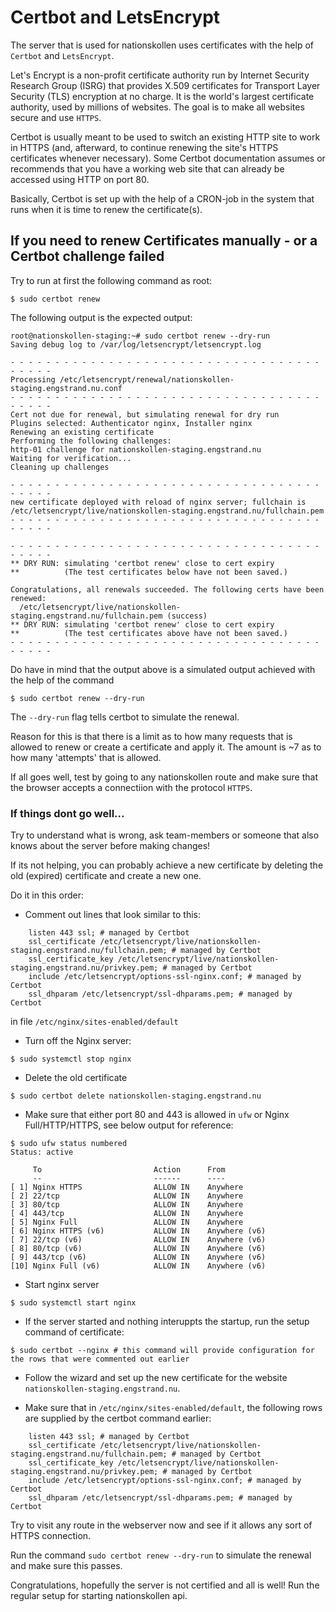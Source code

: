 # Certbot and LetsEncrypt

The server that is used for nationskollen uses certificates with the help of
`Certbot` and `LetsEncrypt`.

Let's Encrypt is a non-profit certificate authority run by Internet Security
Research Group (ISRG) that provides X.509 certificates for Transport Layer
Security (TLS) encryption at no charge. It is the world's largest certificate
authority, used by millions of websites. The goal is to make all websites secure
and use `HTTPS`.

Certbot is usually meant to be used to switch an existing HTTP site to work in
HTTPS (and, afterward, to continue renewing the site's HTTPS certificates
whenever necessary). Some Certbot documentation assumes or recommends that you
have a working web site that can already be accessed using HTTP on port 80.

Basically, Certbot is set up with the help of a CRON-job in the system that runs
when it is time to renew the certificate(s).

## If you need to renew Certificates manually - or a Certbot challenge failed

Try to run at first the following command as root:

```
$ sudo certbot renew
```

The following output is the expected output:

```
root@nationskollen-staging:~# sudo certbot renew --dry-run
Saving debug log to /var/log/letsencrypt/letsencrypt.log

- - - - - - - - - - - - - - - - - - - - - - - - - - - - - - - - - - - - - - - -
Processing /etc/letsencrypt/renewal/nationskollen-staging.engstrand.nu.conf
- - - - - - - - - - - - - - - - - - - - - - - - - - - - - - - - - - - - - - - -
Cert not due for renewal, but simulating renewal for dry run
Plugins selected: Authenticator nginx, Installer nginx
Renewing an existing certificate
Performing the following challenges:
http-01 challenge for nationskollen-staging.engstrand.nu
Waiting for verification...
Cleaning up challenges

- - - - - - - - - - - - - - - - - - - - - - - - - - - - - - - - - - - - - - - -
new certificate deployed with reload of nginx server; fullchain is
/etc/letsencrypt/live/nationskollen-staging.engstrand.nu/fullchain.pem
- - - - - - - - - - - - - - - - - - - - - - - - - - - - - - - - - - - - - - - -

- - - - - - - - - - - - - - - - - - - - - - - - - - - - - - - - - - - - - - - -
** DRY RUN: simulating 'certbot renew' close to cert expiry
**          (The test certificates below have not been saved.)

Congratulations, all renewals succeeded. The following certs have been renewed:
  /etc/letsencrypt/live/nationskollen-staging.engstrand.nu/fullchain.pem (success)
** DRY RUN: simulating 'certbot renew' close to cert expiry
**          (The test certificates above have not been saved.)
- - - - - - - - - - - - - - - - - - - - - - - - - - - - - - - - - - - - - - - -
```

Do have in mind that the output above is a simulated output achieved with the
help of the command

```
$ sudo certbot renew --dry-run
```

The `--dry-run` flag tells certbot to simulate the renewal.

Reason for this is that there is a limit as to how many requests that is allowed
to renew or create a certificate and apply it. The amount is ~7 as to how many
'attempts' that is allowed.

If all goes well, test by going to any nationskollen route and make sure that
the browser accepts a connectiion with the protocol `HTTPS`.

### If things dont go well...

Try to understand what is wrong, ask team-members or someone that also knows
about the server before making changes!

If its not helping, you can probably achieve a new certificate by deleting the
old (expired) certificate and create a new one.

Do it in this order:

- Comment out lines that look similar to this:
```
    listen 443 ssl; # managed by Certbot
    ssl_certificate /etc/letsencrypt/live/nationskollen-staging.engstrand.nu/fullchain.pem; # managed by Certbot
    ssl_certificate_key /etc/letsencrypt/live/nationskollen-staging.engstrand.nu/privkey.pem; # managed by Certbot
    include /etc/letsencrypt/options-ssl-nginx.conf; # managed by Certbot
    ssl_dhparam /etc/letsencrypt/ssl-dhparams.pem; # managed by Certbot
```
in file `/etc/nginx/sites-enabled/default`

- Turn off the Nginx server:
```
$ sudo systemctl stop nginx
```
- Delete the old certificate
```
$ sudo certbot delete nationskollen-staging.engstrand.nu
```
- Make sure that either port 80 and 443 is allowed in `ufw` or Nginx
  Full/HTTP/HTTPS, see below output for reference:
```
$ sudo ufw status numbered
Status: active

     To                         Action      From
     --                         ------      ----
[ 1] Nginx HTTPS                ALLOW IN    Anywhere
[ 2] 22/tcp                     ALLOW IN    Anywhere
[ 3] 80/tcp                     ALLOW IN    Anywhere
[ 4] 443/tcp                    ALLOW IN    Anywhere
[ 5] Nginx Full                 ALLOW IN    Anywhere
[ 6] Nginx HTTPS (v6)           ALLOW IN    Anywhere (v6)
[ 7] 22/tcp (v6)                ALLOW IN    Anywhere (v6)
[ 8] 80/tcp (v6)                ALLOW IN    Anywhere (v6)
[ 9] 443/tcp (v6)               ALLOW IN    Anywhere (v6)
[10] Nginx Full (v6)            ALLOW IN    Anywhere (v6)
```
- Start nginx server
```
$ sudo systemctl start nginx
```
- If the server started and nothing interuppts the startup, run the setup
  command of certificate:
```
$ sudo certbot --nginx # this command will provide configuration for the rows that were commented out earlier
```

-   Follow the wizard and set up the new certificate for the website
    `nationskollen-staging.engstrand.nu`.

-   Make sure that in `/etc/nginx/sites-enabled/default`, the following rows are
    supplied by the certbot command earlier:

```
    listen 443 ssl; # managed by Certbot
    ssl_certificate /etc/letsencrypt/live/nationskollen-staging.engstrand.nu/fullchain.pem; # managed by Certbot
    ssl_certificate_key /etc/letsencrypt/live/nationskollen-staging.engstrand.nu/privkey.pem; # managed by Certbot
    include /etc/letsencrypt/options-ssl-nginx.conf; # managed by Certbot
    ssl_dhparam /etc/letsencrypt/ssl-dhparams.pem; # managed by Certbot
```

Try to visit any route in the webserver now and see if it allows any sort of
HTTPS connection.

Run the command `sudo certbot renew --dry-run` to simulate the renewal and make
sure this passes.

Congratulations, hopefully the server is not certified and all is well!
Run the regular setup for starting nationskollen api.
